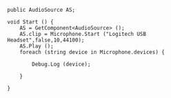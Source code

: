 
	public AudioSource AS;

	void Start () {
		AS = GetComponent<AudioSource> ();
		AS.clip = Microphone.Start ("Logitech USB Headset",false,10,44100);
		AS.Play ();
		foreach (string device in Microphone.devices) {

			Debug.Log (device);

		}

	}
